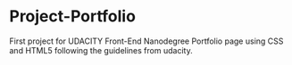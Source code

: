 # Project-Portfolio

First project for UDACITY Front-End Nanodegree
Portfolio page using CSS and HTML5 following the guidelines from udacity.
